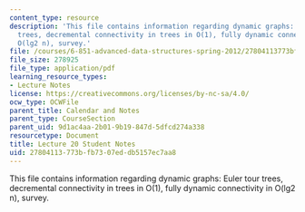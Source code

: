 ```yaml
---
content_type: resource
description: 'This file contains information regarding dynamic graphs: Euler tour
  trees, decremental connectivity in trees in O(1), fully dynamic connectivity in
  O(lg2 n), survey.'
file: /courses/6-851-advanced-data-structures-spring-2012/27804113773bfb7307eddb5157ec7aa8_MIT6_851S12_L20.pdf
file_size: 278925
file_type: application/pdf
learning_resource_types:
- Lecture Notes
license: https://creativecommons.org/licenses/by-nc-sa/4.0/
ocw_type: OCWFile
parent_title: Calendar and Notes
parent_type: CourseSection
parent_uid: 9d1ac4aa-2b01-9b19-847d-5dfcd274a338
resourcetype: Document
title: Lecture 20 Student Notes
uid: 27804113-773b-fb73-07ed-db5157ec7aa8
---
```

This file contains information regarding dynamic graphs: Euler tour trees, decremental connectivity in trees in O(1), fully dynamic connectivity in O(lg2 n), survey.